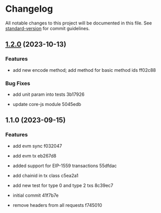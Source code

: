 # Changelog

All notable changes to this project will be documented in this file. See [standard-version](https://github.com/conventional-changelog/standard-version) for commit guidelines.

## [1.2.0](https://github.com/mokkapps/changelog-generator-demo/compare/v1.1.0...v1.2.0) (2023-10-13)


### Features

* add new encode method;  add method for basic method ids ff02c88


### Bug Fixes

* add unit param into tests 3b17926


* update core-js module 5045edb

## 1.1.0 (2023-09-15)


### Features

* add evm sync f032047
* add evm tx eb267d8
* added support for EIP-1559 transactions 55dfdac


* add chainid in tx class c5ea2a1
* add new test for type 0 and type 2 txs 8c39ec7
* initial commit 41f7b7e
* remove headers from all requests f745010
